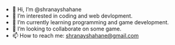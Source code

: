 - 👋 Hi, I’m @shranayshahane
- 👀 I’m interested in coding and web devlopment.
- 🌱 I’m currently learning programming and game development.
- 💞️ I’m looking to collaborate on some game.
- 📫 How to reach me: shranayshahane@gmail.com

<!---
shranayshahane/shranayshahane is a ✨ special ✨ repository because its `README.md` (this file) appears on your GitHub profile.
You can click the Preview link to take a look at your changes.
--->
